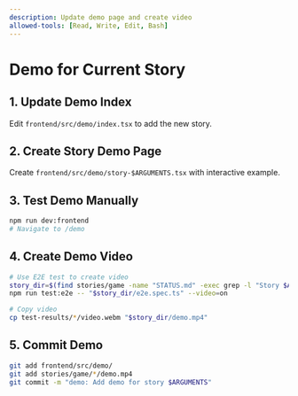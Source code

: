```yaml
---
description: Update demo page and create video
allowed-tools: [Read, Write, Edit, Bash]
---
```

# Demo for Current Story

## 1. Update Demo Index
Edit `frontend/src/demo/index.tsx` to add the new story.

## 2. Create Story Demo Page
Create `frontend/src/demo/story-$ARGUMENTS.tsx` with interactive example.

## 3. Test Demo Manually
```bash
npm run dev:frontend
# Navigate to /demo
```

## 4. Create Demo Video
```bash
# Use E2E test to create video
story_dir=$(find stories/game -name "STATUS.md" -exec grep -l "Story $ARGUMENTS" {} \; | head -1 | xargs dirname)
npm run test:e2e -- "$story_dir/e2e.spec.ts" --video=on

# Copy video
cp test-results/*/video.webm "$story_dir/demo.mp4"
```

## 5. Commit Demo
```bash
git add frontend/src/demo/
git add stories/game/*/demo.mp4
git commit -m "demo: Add demo for story $ARGUMENTS"
```